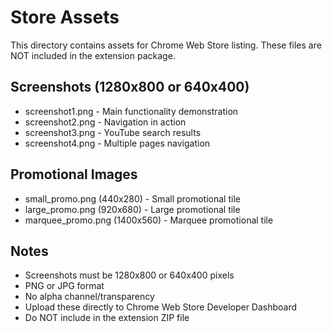 # Store Assets

This directory contains assets for Chrome Web Store listing. These files are NOT included in the extension package.

## Screenshots (1280x800 or 640x400)
- screenshot1.png - Main functionality demonstration
- screenshot2.png - Navigation in action  
- screenshot3.png - YouTube search results
- screenshot4.png - Multiple pages navigation

## Promotional Images
- small_promo.png (440x280) - Small promotional tile
- large_promo.png (920x680) - Large promotional tile
- marquee_promo.png (1400x560) - Marquee promotional tile

## Notes
- Screenshots must be 1280x800 or 640x400 pixels
- PNG or JPG format
- No alpha channel/transparency
- Upload these directly to Chrome Web Store Developer Dashboard
- Do NOT include in the extension ZIP file